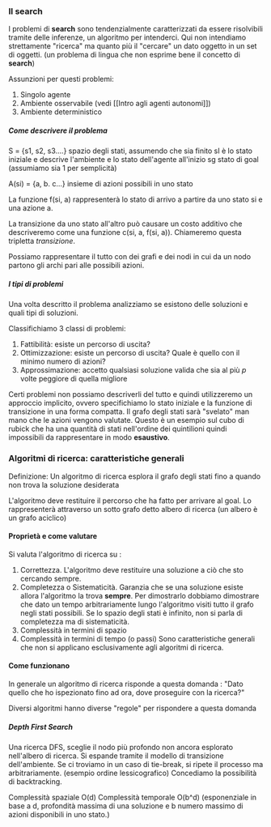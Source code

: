 ### Il search 
I problemi di **search** sono tendenzialmente caratterizzati da essere risolvibili tramite delle inferenze, un algoritmo per intenderci.
Qui non intendiamo strettamente "ricerca" ma quanto più il "cercare" un dato oggetto in un set di oggetti. (un problema di lingua che non esprime bene il concetto di **search**)

Assunzioni per questi problemi:
1) Singolo agente
2) Ambiente osservabile (vedi [[Intro agli agenti autonomi]])
3) Ambiente deterministico

##### Come descrivere il problema
S = {s1, s2, s3....} spazio degli stati, assumendo che sia finito
sI è lo stato iniziale e descrive l'ambiente e lo stato dell'agente all'inizio
sg stato di goal (assumiamo sia 1 per semplicità)

A(si) = {a, b. c...} insieme di azioni possibili in uno stato

La funzione f(si, a) rappresenterà lo stato di arrivo a partire da uno stato si e una azione a.

La transizione da uno stato all'altro può causare un costo additivo che descriveremo come una funzione c(si, a, f(si, a)). Chiameremo questa tripletta *transizione*. 

Possiamo rappresentare il tutto con dei grafi e dei nodi in cui da un nodo partono gli archi pari alle possibili azioni.

##### I tipi di problemi
Una volta descritto il problema analizziamo se esistono delle soluzioni e quali tipi di soluzioni.

Classifichiamo 3 classi di problemi:
1) Fattibilità: esiste un percorso di uscita? 
2) Ottimizzazione: esiste un percorso di uscita? Quale è quello con il minimo numero di azioni?
3) Approssimazione: accetto qualsiasi soluzione valida che sia al più *p* volte peggiore di quella migliore


Certi problemi non possiamo descriverli del tutto e quindi utilizzeremo un approccio implicito, ovvero specifichiamo lo stato iniziale e la funzione di transizione in una forma compatta. Il grafo degli stati sarà "svelato" man mano che le azioni vengono valutate. Questo è un esempio sul cubo di rubick che ha una quantità di stati nell'ordine dei quintilioni quindi impossibili da rappresentare in modo **esaustivo**.

### Algoritmi di ricerca: caratteristiche generali
Definizione: Un algoritmo di ricerca esplora il grafo degli stati fino a quando non trova la soluzione desiderata

L'algoritmo deve restituire il percorso che ha fatto per arrivare al goal. Lo rappresenterà attraverso un sotto grafo detto albero di ricerca (un albero è un grafo aciclico)

#### Proprietà e come valutare
Si valuta l'algoritmo di ricerca su :
1) Correttezza. L'algoritmo deve restituire una soluzione a ciò che sto cercando sempre.
2) Completezza o Sistematicità.  Garanzia che se una soluzione esiste allora l'algoritmo la trova **sempre**. Per dimostrarlo dobbiamo dimostrare che dato un tempo arbitrariamente lungo l'algoritmo visiti tutto il grafo negli stati possibili. Se lo spazio degli stati è infinito, non si parla di completezza ma di sistematicità.
3) Complessità in termini di spazio
4) Complessità in termini di tempo (o passi)
Sono caratteristiche generali che non si applicano esclusivamente agli algoritmi di ricerca.

#### Come funzionano
In generale un algoritmo di ricerca risponde a questa domanda :
"Dato quello che ho ispezionato fino ad ora, dove proseguire con la ricerca?"

Diversi algoritmi hanno diverse "regole" per rispondere a questa domanda

##### Depth First Search
Una ricerca DFS, sceglie il nodo più profondo non ancora esplorato nell'albero di ricerca.
Si espande tramite il modello di transizione dell'ambiente. Se ci troviamo in un caso di tie-break, si ripete il processo ma arbitrariamente. (esempio ordine lessicografico)
Concediamo la possibilità di backtracking.

Complessità spaziale O(d)
Complessità temporale O(b^d) (esponenziale in base a d, profondità massima di una soluzione e b numero massimo di azioni disponibili in uno stato.)
